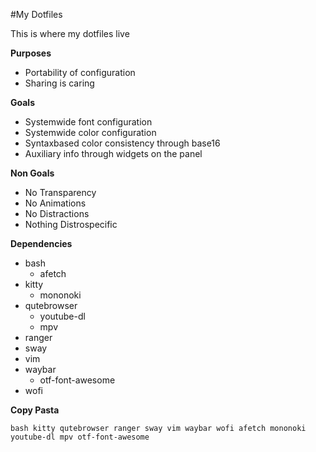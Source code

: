 #My Dotfiles

This is where my dotfiles live

**Purposes**
* Portability of configuration
* Sharing is caring

**Goals**
* Systemwide font configuration
* Systemwide color configuration
* Syntaxbased color consistency through base16
* Auxiliary info through widgets on the panel

**Non Goals**

* No Transparency
* No Animations
* No Distractions
* Nothing Distrospecific

**Dependencies**

* bash
    * afetch
* kitty
    * mononoki
* qutebrowser
    * youtube-dl
    * mpv
* ranger
* sway
* vim
* waybar
    * otf-font-awesome
* wofi

**Copy Pasta**

    bash kitty qutebrowser ranger sway vim waybar wofi afetch mononoki youtube-dl mpv otf-font-awesome

